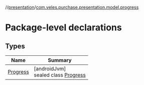 //[presentation](../../index.md)/[com.veles.purchase.presentation.model.progress](index.md)

# Package-level declarations

## Types

| Name | Summary |
|---|---|
| [Progress](-progress/index.md) | [androidJvm]<br>sealed class [Progress](-progress/index.md) |
